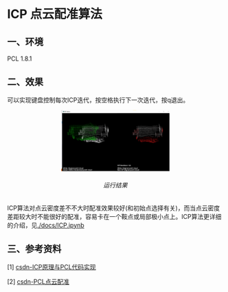 # ICP 点云配准算法
## 一、环境
PCL 1.8.1

## 二、效果
可以实现键盘控制每次ICP迭代，按空格执行下一次迭代，按q退出。

<p align="center"><img src="./result/result.png" width=50% height=50%></p>

<h6 align="center">运行结果</h6>



ICP算法对点云密度差不不大时配准效果较好(和初始点选择有关)，而当点云密度差距较大时不能很好的配准，容易卡在一个鞍点或局部极小点上。ICP算法更详细的介绍，见[./docs/ICP.ipynb](./docs/ICP.ipynb)

## 三、参考资料

[1] [csdn-ICP原理与PCL代码实现](https://blog.csdn.net/qq_29462849/article/details/85080518)

[2] [csdn-PCL点云配准](https://blog.csdn.net/weixin_44379406/article/details/115694022)

 







